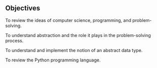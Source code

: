 <h2>Objectives</h2>

To review the ideas of computer science, programming, and problem-solving.

To understand abstraction and the role it plays in the problem-solving process.

To understand and implement the notion of an abstract data type.

To review the Python programming language.